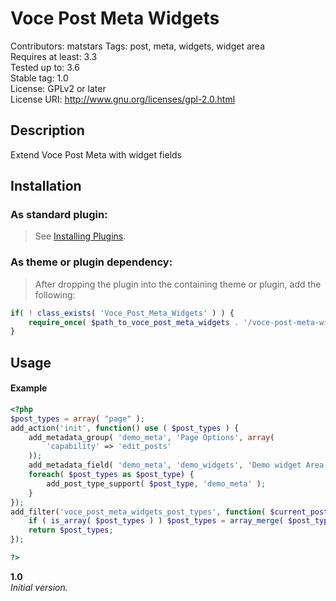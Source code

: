 Voce Post Meta Widgets
==================

Contributors: matstars
Tags: post, meta, widgets, widget area  
Requires at least: 3.3  
Tested up to: 3.6  
Stable tag: 1.0  
License: GPLv2 or later  
License URI: http://www.gnu.org/licenses/gpl-2.0.html


## Description
Extend Voce Post Meta with widget fields

## Installation

### As standard plugin:
> See [Installing Plugins](http://codex.wordpress.org/Managing_Plugins#Installing_Plugins).

### As theme or plugin dependency:
> After dropping the plugin into the containing theme or plugin, add the following:
```php
if( ! class_exists( 'Voce_Post_Meta_Widgets' ) ) {
	require_once( $path_to_voce_post_meta_widgets . '/voce-post-meta-widgets.php' );
}
```

## Usage

#### Example

```php
<?php
$post_types = array( "page" );
add_action('init', function() use ( $post_types ) {
	add_metadata_group( 'demo_meta', 'Page Options', array(
		'capability' => 'edit_posts'
	));
	add_metadata_field( 'demo_meta', 'demo_widgets', 'Demo widget Area', 'widgets' );
	foreach( $post_types as $post_type) {
		add_post_type_support( $post_type, 'demo_meta' );
	}
});
add_filter('voce_post_meta_widgets_post_types', function( $current_post_types ) use ( $post_types ) {
	if ( is_array( $post_types ) ) $post_types = array_merge( $post_types, $current_post_types );
	return $post_types;
});

?>
```

**1.0**  
*Initial version.*